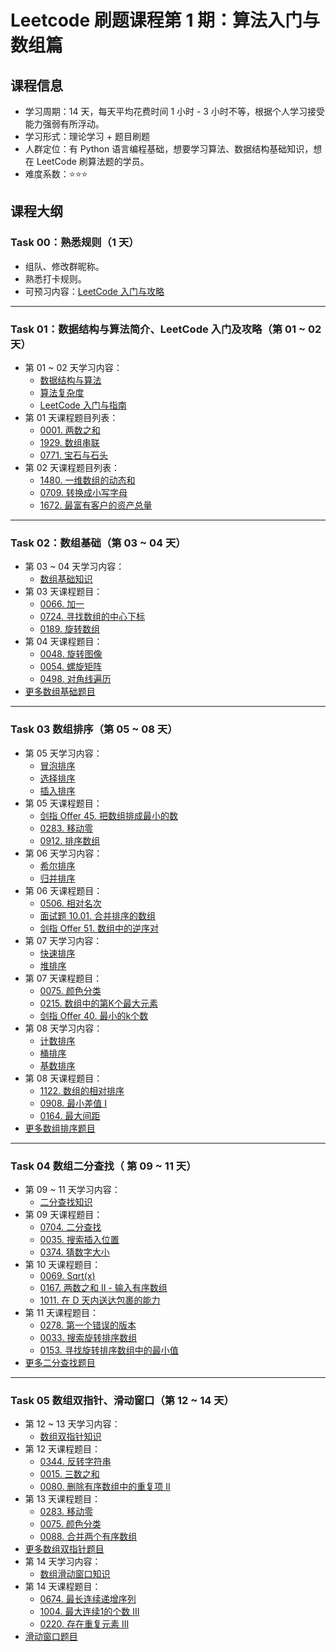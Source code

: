 # Leetcode 刷题课程第 1 期：算法入门与数组篇

## 课程信息

- 学习周期：14 天，每天平均花费时间 1 小时 - 3 小时不等，根据个人学习接受能力强弱有所浮动。
- 学习形式：理论学习 + 题目刷题
- 人群定位：有 Python 语言编程基础，想要学习算法、数据结构基础知识，想在 LeetCode 刷算法题的学员。
- 难度系数：⭐⭐⭐

## 课程大纲

### Task 00：熟悉规则（1 天）

- 组队、修改群昵称。
- 熟悉打卡规则。
- 可预习内容：[LeetCode 入门与攻略](https://algo.itcharge.cn/00.%E5%BA%8F%E8%A8%80/03.LeetCode-%E5%85%A5%E9%97%A8%E4%B8%8E%E6%8C%87%E5%8D%97/)

---

### Task 01：数据结构与算法简介、LeetCode 入门及攻略（第 01 ~ 02 天）

- 第 01 ~ 02 天学习内容：
  - [数据结构与算法](https://algo.itcharge.cn/00.Introduction/01.Data-Structures-Algorithms/)
  - [算法复杂度](https://algo.itcharge.cn/00.Introduction/02.Algorithm-Complexity/)
  - [LeetCode 入门与指南](https://algo.itcharge.cn/00.Introduction/03.LeetCode-Guide/)
- 第 01 天课程题目列表：
  - [0001. 两数之和](https://leetcode.cn/problems/two-sum/)
  - [1929. 数组串联](https://leetcode.cn/problems/concatenation-of-array/)
  - [0771. 宝石与石头](https://leetcode.cn/problems/jewels-and-stones/)
- 第 02 天课程题目列表：
  - [1480. 一维数组的动态和](https://leetcode.cn/problems/running-sum-of-1d-array/)
  - [0709. 转换成小写字母](https://leetcode.cn/problems/to-lower-case/)
  - [1672. 最富有客户的资产总量](https://leetcode.cn/problems/richest-customer-wealth/)

---

### Task 02：数组基础（第 03 ~ 04 天）

- 第 03 ~ 04 天学习内容：
  - [数组基础知识](https://algo.itcharge.cn/01.Array/01.Array-Basic/01.Array-Basic/)
- 第 03 天课程题目：
  - [0066. 加一](https://leetcode.cn/problems/plus-one/)
  - [0724. 寻找数组的中心下标](https://leetcode.cn/problems/find-pivot-index/)
  - [0189. 旋转数组](https://leetcode.cn/problems/rotate-array/)
- 第 04 天课程题目：
  - [0048. 旋转图像](https://leetcode.cn/problems/rotate-image/)
  - [0054. 螺旋矩阵](https://leetcode.cn/problems/spiral-matrix/)
  - [0498. 对角线遍历](https://leetcode.cn/problems/diagonal-traverse/)
- [更多数组基础题目](https://algo.itcharge.cn/01.Array/01.Array-Basic/02.Array-Basic-List/)

---

### Task 03 数组排序（第 05 ~ 08 天）

- 第 05 天学习内容：
  - [冒泡排序](https://algo.itcharge.cn/01.Array/02.Array-Sort/01.Array-Bubble-Sort/)
  - [选择排序](https://algo.itcharge.cn/01.Array/02.Array-Sort/02.Array-Selection-Sort/)
  - [插入排序](https://algo.itcharge.cn/01.Array/02.Array-Sort/03.Array-Insertion-Sort/)
- 第 05 天课程题目：
  - [剑指 Offer 45. 把数组排成最小的数](https://leetcode.cn/problems/ba-shu-zu-pai-cheng-zui-xiao-de-shu-lcof/)
  - [0283. 移动零](https://leetcode.cn/problems/move-zeroes/)
  - [0912. 排序数组](https://leetcode.cn/problems/sort-an-array/)
- 第 06 天学习内容：
  - [希尔排序](https://algo.itcharge.cn/01.Array/02.Array-Sort/04.Array-Shell-Sort/)
  - [归并排序](https://algo.itcharge.cn/01.Array/02.Array-Sort/05.Array-Merge-Sort/)
- 第 06 天课程题目：
  - [0506. 相对名次](https://leetcode.cn/problems/relative-ranks/)
  - [面试题 10.01. 合并排序的数组](https://leetcode.cn/problems/sorted-merge-lcci/)
  - [剑指 Offer 51. 数组中的逆序对](https://leetcode.cn/problems/shu-zu-zhong-de-ni-xu-dui-lcof/)
- 第 07 天学习内容：
  - [快速排序](https://algo.itcharge.cn/01.Array/02.Array-Sort/06.Array-Quick-Sort/)
  - [堆排序](https://algo.itcharge.cn/01.Array/02.Array-Sort/07.Array-Heap-Sort/)
- 第 07 天课程题目：
  - [0075. 颜色分类](https://leetcode.cn/problems/sort-colors/)
  - [0215. 数组中的第K个最大元素](https://leetcode.cn/problems/kth-largest-element-in-an-array/)
  - [剑指 Offer 40. 最小的k个数](https://leetcode.cn/problems/zui-xiao-de-kge-shu-lcof/)
- 第 08 天学习内容：
  - [计数排序](https://algo.itcharge.cn/01.Array/02.Array-Sort/08.Array-Counting-Sort/)
  - [桶排序](https://algo.itcharge.cn/01.Array/02.Array-Sort/09.Array-Bucket-Sort/)
  - [基数排序](https://algo.itcharge.cn/01.Array/02.Array-Sort/10.Array-Radix-Sort/)
- 第 08 天课程题目：
  - [1122. 数组的相对排序](https://leetcode.cn/problems/relative-sort-array/)
  - [0908. 最小差值 I](https://leetcode.cn/problems/smallest-range-i/)
  - [0164. 最大间距](https://leetcode.cn/problems/maximum-gap/)
- [更多数组排序题目](https://algo.itcharge.cn/01.Array/02.Array-Sort/11.Array-Sort-List/)

---

### Task 04 数组二分查找（ 第 09 ~ 11 天）

- 第 09 ~ 11 天学习内容：
  - [二分查找知识](https://algo.itcharge.cn/01.Array/03.Array-Binary-Search/01.Array-Binary-Search/)
- 第 09 天课程题目：
  - [0704. 二分查找](https://leetcode.cn/problems/binary-search/)
  - [0035. 搜索插入位置](https://leetcode.cn/problems/search-insert-position/)
  - [0374. 猜数字大小](https://leetcode.cn/problems/guess-number-higher-or-lower/)
- 第 10 天课程题目：
  - [0069. Sqrt(x)](https://leetcode.cn/problems/sqrtx/)
  - [0167. 两数之和 II - 输入有序数组](https://leetcode.cn/problems/two-sum-ii-input-array-is-sorted/)
  - [1011. 在 D 天内送达包裹的能力](https://leetcode.cn/problems/capacity-to-ship-packages-within-d-days/)
- 第 11 天课程题目：
  - [0278. 第一个错误的版本](https://leetcode.cn/problems/first-bad-version/)
  - [0033. 搜索旋转排序数组](https://leetcode.cn/problems/search-in-rotated-sorted-array/)
  - [0153. 寻找旋转排序数组中的最小值](https://leetcode.cn/problems/find-minimum-in-rotated-sorted-array/)
- [更多二分查找题目](https://algo.itcharge.cn/01.Array/03.Array-Binary-Search/02.Array-Binary-Search-List/)

---

### Task 05 数组双指针、滑动窗口（第 12 ~ 14 天）

- 第 12 ~ 13 天学习内容：
  - [数组双指针知识](https://algo.itcharge.cn/01.Array/04.Array-Two-Pointers/01.Array-Two-Pointers/)
- 第 12 天课程题目：
  - [0344. 反转字符串](https://leetcode.cn/problems/reverse-string/)
  - [0015. 三数之和](https://leetcode.cn/problems/3sum/)
  - [0080. 删除有序数组中的重复项 II](https://leetcode.cn/problems/remove-duplicates-from-sorted-array-ii/)
- 第 13 天课程题目：
  - [0283. 移动零](https://leetcode.cn/problems/move-zeroes/)
  - [0075. 颜色分类](https://leetcode.cn/problems/sort-colors/)
  - [0088. 合并两个有序数组](https://leetcode.cn/problems/merge-sorted-array/)
- [更多数组双指针题目](https://algo.itcharge.cn/01.Array/04.Array-Two-Pointers/02.Array-Two-Pointers-List/)
- 第 14 天学习内容：
  - [数组滑动窗口知识](https://algo.itcharge.cn/01.Array/05.Array-Sliding-Window/01.Array-Sliding-Window/)
- 第 14 天课程题目：
  - [0674. 最长连续递增序列](https://leetcode.cn/problems/longest-continuous-increasing-subsequence/)
  - [1004. 最大连续1的个数 III](https://leetcode.cn/problems/max-consecutive-ones-iii/)
  - [0220. 存在重复元素 III](https://leetcode.cn/problems/contains-duplicate-iii/)
- [滑动窗口题目](https://algo.itcharge.cn/01.Array/05.Array-Sliding-Window/02.Array-Sliding-Window-List/)
